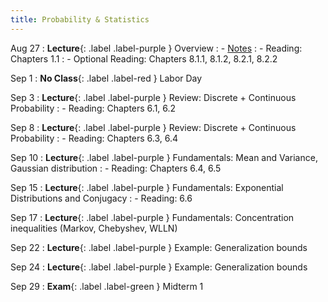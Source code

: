 ```yaml
---
title: Probability & Statistics
---
```


Aug 27
: **Lecture**{: .label .label-purple } Overview
: - [Notes](../notes/lec1.pdf)
: - Reading: Chapters 1.1
: - Optional Reading: Chapters 8.1.1, 8.1.2, 8.2.1, 8.2.2

Sep 1
: **No Class**{: .label .label-red } Labor Day

Sep 3
: **Lecture**{: .label .label-purple } Review: Discrete + Continuous Probability
: - Reading: Chapters 6.1, 6.2

Sep 8
: **Lecture**{: .label .label-purple } Review: Discrete + Continuous Probability
: - Reading: Chapters 6.3, 6.4

Sep 10
: **Lecture**{: .label .label-purple } Fundamentals: Mean and Variance, Gaussian distribution
: - Reading: Chapters 6.4, 6.5

Sep 15
: **Lecture**{: .label .label-purple } Fundamentals: Exponential Distributions and Conjugacy
: - Reading: 6.6

Sep 17
: **Lecture**{: .label .label-purple } Fundamentals: Concentration inequalities (Markov, Chebyshev, WLLN)

Sep 22
: **Lecture**{: .label .label-purple } Example: Generalization bounds

Sep 24
: **Lecture**{: .label .label-purple } Example: Generalization bounds

Sep 29
: **Exam**{: .label .label-green } Midterm 1
